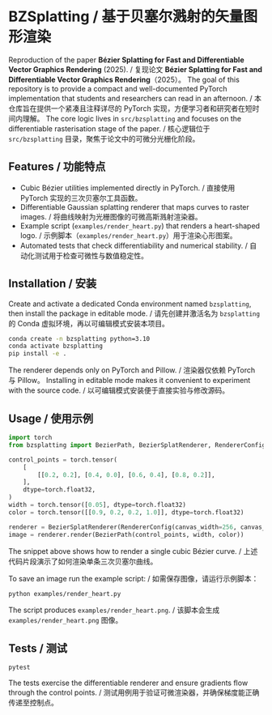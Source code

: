 # BZSplatting / 基于贝塞尔溅射的矢量图形渲染

Reproduction of the paper **Bézier Splatting for Fast and Differentiable Vector Graphics Rendering** (2025). / 复现论文 **Bézier Splatting for Fast and Differentiable Vector Graphics Rendering**（2025）。
The goal of this repository is to provide a compact and well-documented PyTorch implementation that students and researchers can read in an afternoon. / 本仓库旨在提供一个紧凑且注释详尽的 PyTorch 实现，方便学习者和研究者在短时间内理解。
The core logic lives in `src/bzsplatting` and focuses on the differentiable rasterisation stage of the paper. / 核心逻辑位于 `src/bzsplatting` 目录，聚焦于论文中的可微分光栅化阶段。

## Features / 功能特点

- Cubic Bézier utilities implemented directly in PyTorch. / 直接使用 PyTorch 实现的三次贝塞尔工具函数。
- Differentiable Gaussian splatting renderer that maps curves to raster images. / 将曲线映射为光栅图像的可微高斯溅射渲染器。
- Example script (`examples/render_heart.py`) that renders a heart-shaped logo. / 示例脚本（`examples/render_heart.py`）用于渲染心形图案。
- Automated tests that check differentiability and numerical stability. / 自动化测试用于检查可微性与数值稳定性。

## Installation / 安装

Create and activate a dedicated Conda environment named `bzsplatting`, then install the package in editable mode. /
请先创建并激活名为 `bzsplatting` 的 Conda 虚拟环境，再以可编辑模式安装本项目。

```bash
conda create -n bzsplatting python=3.10
conda activate bzsplatting
pip install -e .
```

The renderer depends only on PyTorch and Pillow. / 渲染器仅依赖 PyTorch 与 Pillow。
Installing in editable mode makes it convenient to experiment with the source code. / 以可编辑模式安装便于直接实验与修改源码。

## Usage / 使用示例

```python
import torch
from bzsplatting import BezierPath, BezierSplatRenderer, RendererConfig

control_points = torch.tensor(
    [
        [[0.2, 0.2], [0.4, 0.0], [0.6, 0.4], [0.8, 0.2]],
    ],
    dtype=torch.float32,
)
width = torch.tensor([0.05], dtype=torch.float32)
color = torch.tensor([[0.9, 0.2, 0.2, 1.0]], dtype=torch.float32)

renderer = BezierSplatRenderer(RendererConfig(canvas_width=256, canvas_height=256))
image = renderer.render(BezierPath(control_points, width, color))
```

The snippet above shows how to render a single cubic Bézier curve. / 上述代码片段演示了如何渲染单条三次贝塞尔曲线。

To save an image run the example script: / 如需保存图像，请运行示例脚本：

```bash
python examples/render_heart.py
```

The script produces `examples/render_heart.png`. / 该脚本会生成 `examples/render_heart.png` 图像。

## Tests / 测试

```bash
pytest
```

The tests exercise the differentiable renderer and ensure gradients flow through the control points. / 测试用例用于验证可微渲染器，并确保梯度能正确传递至控制点。
